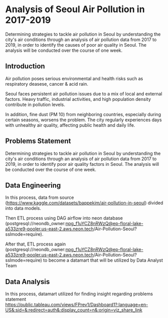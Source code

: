 
# Analysis of Seoul Air Pollution in 2017-2019 

Determining strategies to tackle air pollution in Seoul by understanding the city's air conditions through an analysis of air pollution data from 2017 to 2019, in order to identify the causes of poor air quality in Seoul. The analysis will be conducted over the course of one week.


## Introduction
Air pollution poses serious environmental and health risks such as respiratory deasese, cancer & acid rain.

Seoul faces persistent air pollution issues due to a mix of local and external factors. Heavy traffic, industrial activities, and high population density contribute in pollution levels.

In addition, fine dust (PM 10) from neighboring countries, especially during certain seasons, worsens the problem. The city regularly experiences days with unhealthy air quality, affecting public health and daily life.


## Problems Statement

Determining strategies to tackle air pollution in Seoul by understanding the city's air conditions through an analysis of air pollution data from 2017 to 2019, in order to identify poor air quality factors in Seoul. The analysis will be conducted over the course of one week.


## Data Engineering
In this process, data from source (https://www.kaggle.com/datasets/bappekim/air-pollution-in-seoul) divided into data models.

Then ETL process using DAG airflow into neon database (postgresql://neondb_owner:npg_f1uYCZ8nRWzQ@ep-floral-lake-a533zre9-pooler.us-east-2.aws.neon.tech/Air-Pollution-Seoul?sslmode=require).

After that, ETL process again (postgresql://neondb_owner:npg_f1uYCZ8nRWzQ@ep-floral-lake-a533zre9-pooler.us-east-2.aws.neon.tech/Air-Pollution-Seoul?sslmode=require) to become a datamart that will be utilized by Data Analyst Team


## Data Analysis
In this process, datamart utilized for finding insight regarding problems statement https://public.tableau.com/views/FPrev1/Dashboard1?:language=en-US&:sid=&:redirect=auth&:display_count=n&:origin=viz_share_link
